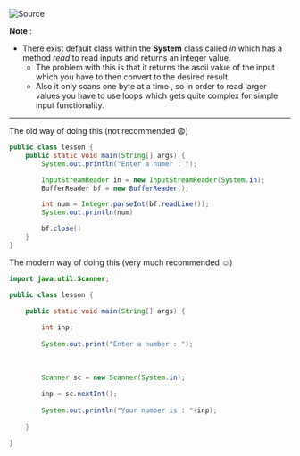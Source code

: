![Source](https://youtu.be/bwHr9G5VIls?list=PLsyeobzWxl7pe_IiTfNyr55kwJPWbgxB5)

**Note** : 
- There exist default class within the **System** class called *in* which has a method *read* to read inputs and returns an integer value.
	- The problem with this is that it returns the ascii value of the input which you have to then convert to the desired result.
	- Also it only scans one byte at a time , so in order to read larger values you have to use loops which gets quite complex for simple input functionality.

<hr/>

The old way of doing this (not recommended 😨)
```java
public class lesson {
	public static void main(String[] args) {
		System.out.println("Enter a numer : ");

		InputStreamReader in = new InputStreamReader(System.in);
		BufferReader bf = new BufferReader();

		int num = Integer.parseInt(bf.readLine());
		System.out.println(num)

		bf.close()
	}
}
```

The modern way of doing this (very much recommended ☺️)
```java
import java.util.Scanner;

public class lesson {

	public static void main(String[] args) {
	
		int inp;
		
		System.out.print("Enter a number : ");
		
		  
		
		Scanner sc = new Scanner(System.in);
		
		inp = sc.nextInt();
		
		System.out.println("Your number is : "+inp);
	
	}

}
```
